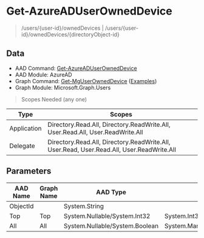 # Get-AzureADUserOwnedDevice

> /users/{user-id}/ownedDevices | /users/{user-id}/ownedDevices/{directoryObject-id}

## Data

+ AAD Command: [Get-AzureADUserOwnedDevice](https://docs.microsoft.com/en-us/powershell/module/AzureAD/Get-AzureADUserOwnedDevice)
+ AAD Module: AzureAD
+ Graph Command: [Get-MgUserOwnedDevice](https://docs.microsoft.com/en-us/powershell/module/Microsoft.Graph.Users/Get-MgUserOwnedDevice) ([Examples](https://github.com/orgs/msgraph/discussions?discussions_q=Get-MgUserOwnedDevice))
+ Graph Module: Microsoft.Graph.Users

> Scopes Needed (any one)

|Type|Scopes|
|---|---|
|Application|Directory.Read.All, Directory.ReadWrite.All, User.Read.All, User.ReadWrite.All|
|Delegate|Directory.Read.All, Directory.ReadWrite.All, User.Read, User.Read.All, User.ReadWrite.All|

## Parameters

|AAD Name|Graph Name|AAD Type|Graph Type|Infos|
|---|---|---|---|---|
|ObjectId||System.String|||
|Top|Top|System.Nullable/System.Int32|System.Int32||
|All|All|System.Nullable/System.Boolean|System.Management.Automation.SwitchParameter||

